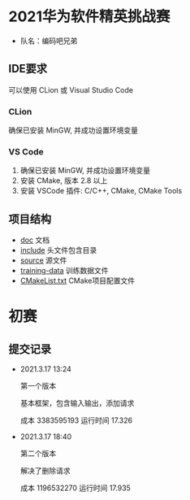 # 2021华为软件精英挑战赛

+ 队名：编码吧兄弟

## IDE要求
可以使用 CLion 或 Visual Studio Code

### CLion
确保已安装 MinGW, 并成功设置环境变量

### VS Code
1. 确保已安装 MinGW, 并成功设置环境变量
2. 安装 CMake, 版本 2.8 以上
3. 安装 VSCode 插件: C/C++, CMake, CMake Tools

## 项目结构
+ [doc](./doc) 文档
+ [include](./include) 头文件包含目录
+ [source](./source) 源文件
+ [training-data](./training-data) 训练数据文件
+ [CMakeList.txt](./CMakeLists.txt) CMake项目配置文件

# 初赛
## 提交记录

+ 2021.3.17 13:24
  
  第一个版本
  
  基本框架，包含输入输出，添加请求
  
  成本 3383595193 运行时间 17.326

+ 2021.3.17 18:40

  第二个版本
  
  解决了删除请求
  
  成本 1196532270 运行时间 17.935